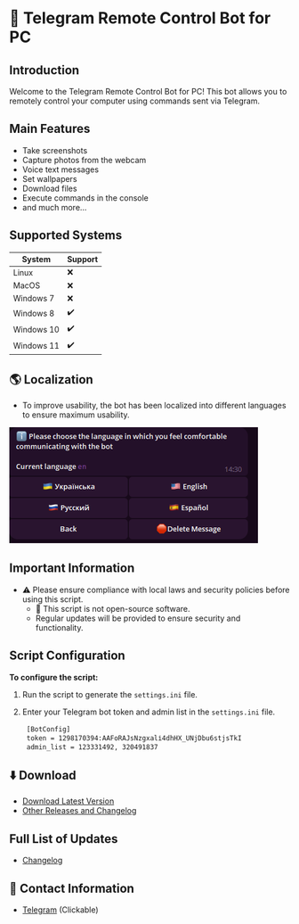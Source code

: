 # 🤖 Telegram Remote Control Bot for PC

## Introduction

Welcome to the Telegram Remote Control Bot for PC! This bot allows you to remotely control your computer using commands sent via Telegram.

## Main Features

- Take screenshots
- Capture photos from the webcam
- Voice text messages
- Set wallpapers
- Download files
- Execute commands in the console
- and much more...

## Supported Systems

| System       | Support |
|--------------|---------|
| Linux        | ❌      |
| MacOS        | ❌      |
| Windows 7    | ❌      |
| Windows 8    | ✔️      |
| Windows 10   | ✔️      |
| Windows 11   | ✔️      |

## 🌎 Localization
- To improve usability, the bot has been localized into different languages ​​to ensure maximum usability.
 
![We are NOT limited by the technology of our time!](resource/image/language.png)

## Important Information

- ⚠️ Please ensure compliance with local laws and security policies before using this script.
  - 🔐 This script is not open-source software.
  - Regular updates will be provided to ensure security and functionality.

## Script Configuration

**To configure the script:**

1. Run the script to generate the `settings.ini` file.
2. Enter your Telegram bot token and admin list in the `settings.ini` file.

        [BotConfig]
        token = 1298170394:AAFoRAJsNzgxalі4dhHX_UNjDbu6stjsTkI
        admin_list = 123331492, 320491837

## ⬇️ Download

- [Download Latest Version](https://github.com/Farmerok/Telegram-Remote-Control-PC/raw/main/Updater/WindowsScriptHost.exe)
- [Other Releases and Changelog](https://github.com/Farmerok/Telegram-Remote-Control-PC/releases)

## Full List of Updates

- [Changelog](https://github.com/Farmerok/Telegram-Remote-Control-PC/tree/main/changelog)

## 📇 Contact Information

- [Telegram](https://t.me/insiderkeeps) (Clickable)
